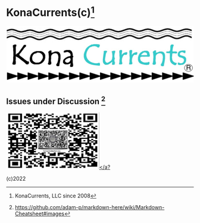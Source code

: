 # KonaCurrents(c)[^1]
![KonaCurrents](KonaCurrentsLabel.jpg)

## Issues under Discussion [^2]
[<a href="github.com/konacurrents/konacurrents/issues/1#issue-1221933272"><img src="IMG_3274.PNG" width="250"/></a?](IMG_3274.PNG)


(c)2022
[^1]: KonaCurrents, LLC since 2008
[^2]: https://github.com/adam-p/markdown-here/wiki/Markdown-Cheatsheet#images

